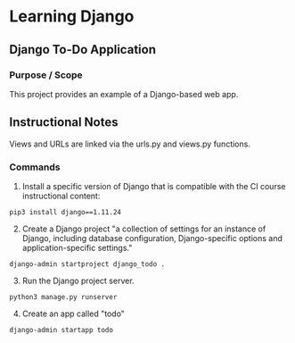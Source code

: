 # Learning Django
## Django To-Do Application

### Purpose / Scope

This project provides an example of a Django-based web app.  

## Instructional Notes

Views and URLs are linked via the urls.py and views.py functions.  

### Commands

1. Install a specific version of Django that is compatible with the CI course instructional content:  

``` console
pip3 install django==1.11.24
```

2. Create a Django project "a collection of settings for an instance of Django, including database configuration, Django-specific options and application-specific settings."  

``` console
django-admin startproject django_todo .
```

3. Run the Django project server.  

``` console
python3 manage.py runserver
```

4. Create an app called "todo"  

``` console
django-admin startapp todo
```